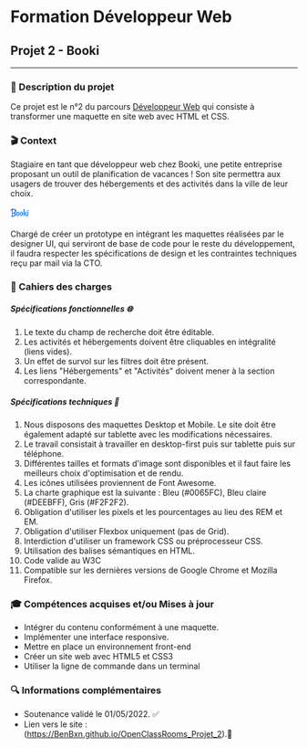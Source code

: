 # Formation Développeur Web
## Projet 2 - Booki
------------
### 📝 Description du projet
Ce projet est le n°2 du parcours [Développeur Web](https://openclassrooms.com/fr/paths/556-developpeur-web "Développeur  Web") qui consiste à transformer une maquette en site web avec HTML et CSS.

### 🎬 Context
Stagiaire en tant que développeur web chez Booki, une petite entreprise proposant un outil de planification de vacances ! 
Son site permettra aux usagers de trouver des hébergements et des activités dans la ville de leur choix.

<img alt="Logo Booki" width="50px" src="https://raw.githubusercontent.com/BenBxn/OpenClassRooms_Projet_2/main/images/logo/Booki.png" />

Chargé de créer un prototype en intégrant les maquettes réalisées par le designer UI, qui serviront de base de code pour le reste du développement,
il faudra respecter les spécifications de design et les contraintes techniques reçu par mail via la CTO.

### 📘 Cahiers des charges
##### Spécifications fonctionnelles 🌐
1. Le texte du champ de recherche doit être éditable.
2. Les activités et hébergements doivent être cliquables en intégralité (liens vides).
3. Un effet de survol sur les filtres doit être présent.
4. Les liens "Hébergements" et "Activités" doivent mener à la section correspondante.
##### Spécifications techniques 🧬
1. Nous disposons des maquettes Desktop et Mobile. Le site doit être également adapté sur tablette avec les modifications nécessaires.  
2. Le travail consistait à travailler en desktop-first puis sur tablette puis sur téléphone.
3. Différentes tailles et formats d'image sont disponibles et il faut faire les meilleurs choix d'optimisation et de rendu.
4. Les icônes utilisées proviennent de Font Awesome.
5. La charte graphique est la suivante : Bleu (#0065FC), Bleu claire (#DEEBFF), Gris (#F2F2F2).
6. Obligation d'utiliser les pixels et les pourcentages au lieu des REM et EM. 
7. Obligation d'utiliser Flexbox uniquement (pas de Grid).
8. Interdiction d'utiliser un framework CSS ou préprocesseur CSS.
9. Utilisation des balises sémantiques en HTML.
10. Code valide au W3C 
11. Compatible sur les dernières versions de Google Chrome et Mozilla Firefox.

### 🎓 Compétences acquises et/ou Mises à jour
- Intégrer du contenu conformément à une maquette.
- Implémenter une interface responsive.
- Mettre en place un environnement front-end
- Créer un site web avec HTML5 et CSS3
- Utiliser la ligne de commande dans un terminal

### 🔍 Informations complémentaires
- Soutenance validé le 01/05/2022. ✅
- Lien vers le site : (https://BenBxn.github.io/OpenClassRooms_Projet_2).🔗
